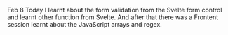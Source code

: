 Feb 8
Today I learnt about the form validation from the Svelte form control and learnt other function from Svelte.
And after that there was a Frontent session learnt about the JavaScript arrays and regex.
